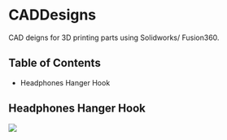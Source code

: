 # CADDesigns

CAD deigns for 3D printing parts using Solidworks/ Fusion360.

## Table of Contents

- Headphones Hanger Hook

## Headphones Hanger Hook

<img src="./Headphones Hanger Hook/jpeg/Headphone hook iso.jpeg"/>
